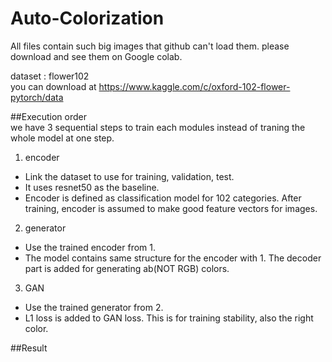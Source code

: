# Auto-Colorization

All files contain such big images that github can't load them. 
please download and see them on Google colab.

dataset : flower102 <br />
you can download at https://www.kaggle.com/c/oxford-102-flower-pytorch/data

##Execution order <br/>
we have 3 sequential steps to train each modules instead of traning the whole model at one step.    
 
  1. encoder
   - Link the dataset to use for training, validation, test.
   - It uses resnet50 as the baseline.
   - Encoder is defined as classification model for 102 categories. After training, encoder is assumed to make good feature vectors for images.
   
  2. generator
   - Use the trained encoder from 1. 
   - The model contains same structure for the encoder with 1. The decoder part is added for generating ab(NOT RGB) colors.
   
  3. GAN
   - Use the trained generator from 2.
   - L1 loss is added to GAN loss. This is for training stability, also the right color.

##Result


